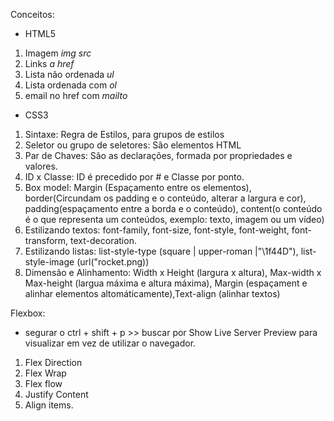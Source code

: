 Conceitos:
- HTML5
1. Imagem *img src*
2. Links *a href*
3. Lista não ordenada *ul*
4. Lista ordenada com *ol*
5. email no href com *mailto*

- CSS3
1. Sintaxe: Regra de Estilos, para grupos de estilos
2. Seletor ou grupo de seletores: São elementos HTML
3. Par de Chaves: São as declarações, formada por propriedades e valores.
4. ID x Classe: ID é precedido por # e Classe por ponto.
5. Box model: Margin (Espaçamento entre os elementos), border(Circundam os padding e o conteúdo, alterar a largura e cor), padding(espaçamento entre a borda e o conteúdo), content(o conteúdo é o que representa um conteúdos, exemplo: texto, imagem ou um vídeo)
6. Estilizando textos: font-family, font-size, font-style, font-weight, font-transform, text-decoration.
7. Estilizando listas: list-style-type (square | upper-roman |"\1f44D"), list-style-image (url("rocket.png))
8. Dimensão e Alinhamento: Width x Height (largura x altura), Max-width x Max-height (largua máxima e altura máxima), Margin (espaçament e alinhar elementos altomáticamente),Text-align (alinhar textos)

Flexbox:

- segurar o ctrl + shift + p >> buscar por Show Live Server Preview para visualizar em vez de utilizar o navegador.


1. Flex Direction
2. Flex Wrap
3. Flex flow
4. Justify Content
5. Align items.